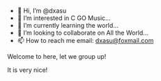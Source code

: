 - 👋 Hi, I’m @dxasu
- 👀 I’m interested in C GO Music...
- 🌱 I’m currently learning the world...
- 💞️ I’m looking to collaborate on All the World...
- 📫 How to reach me email: dxasu@foxmail.com

<!---
dxasu/dxasu is a ✨ special ✨ repository because its `README.md` (this file) appears on your GitHub profile.
You can click the Preview link to take a look at your changes.
--->
Welcome to here, let we group up!

It is very nice!
